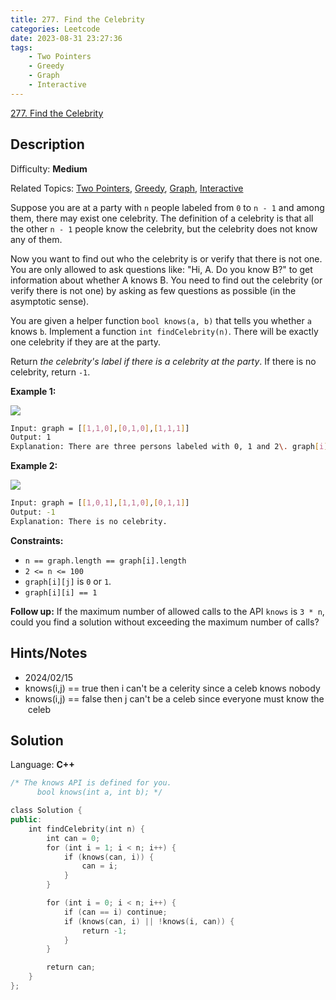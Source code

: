 ```yaml
---
title: 277. Find the Celebrity
categories: Leetcode
date: 2023-08-31 23:27:36
tags:
    - Two Pointers
    - Greedy
    - Graph
    - Interactive
---
```


[277\. Find the Celebrity](https://leetcode.com/problems/find-the-celebrity/)

## Description

Difficulty: **Medium**

Related Topics: [Two Pointers](https://leetcode.com/tag/https://leetcode.com/tag/two-pointers//), [Greedy](https://leetcode.com/tag/https://leetcode.com/tag/greedy//), [Graph](https://leetcode.com/tag/https://leetcode.com/tag/graph//), [Interactive](https://leetcode.com/tag/https://leetcode.com/tag/interactive//)

Suppose you are at a party with `n` people labeled from `0` to `n - 1` and among them, there may exist one celebrity. The definition of a celebrity is that all the other `n - 1` people know the celebrity, but the celebrity does not know any of them.

Now you want to find out who the celebrity is or verify that there is not one. You are only allowed to ask questions like: "Hi, A. Do you know B?" to get information about whether A knows B. You need to find out the celebrity (or verify there is not one) by asking as few questions as possible (in the asymptotic sense).

You are given a helper function `bool knows(a, b)` that tells you whether `a` knows `b`. Implement a function `int findCelebrity(n)`. There will be exactly one celebrity if they are at the party.

Return _the celebrity's label if there is a celebrity at the party_. If there is no celebrity, return `-1`.

**Example 1:**

![](https://assets.leetcode.com/uploads/2022/01/19/g1.jpg)

```bash
Input: graph = [[1,1,0],[0,1,0],[1,1,1]]
Output: 1
Explanation: There are three persons labeled with 0, 1 and 2\. graph[i][j] = 1 means person i knows person j, otherwise graph[i][j] = 0 means person i does not know person j. The celebrity is the person labeled as 1 because both 0 and 2 know him but 1 does not know anybody.
```

**Example 2:**

![](https://assets.leetcode.com/uploads/2022/01/19/g2.jpg)

```bash
Input: graph = [[1,0,1],[1,1,0],[0,1,1]]
Output: -1
Explanation: There is no celebrity.
```

**Constraints:**

* `n == graph.length == graph[i].length`
* `2 <= n <= 100`
* `graph[i][j]` is `0` or `1`.
* `graph[i][i] == 1`

**Follow up:** If the maximum number of allowed calls to the API `knows` is `3 * n`, could you find a solution without exceeding the maximum number of calls?

## Hints/Notes

* 2024/02/15
* knows(i,j) == true then i can't be a celerity since a celeb knows nobody
* knows(i,j) == false then j can't be a celeb since everyone must know the celeb

## Solution

Language: **C++**

```C++
/* The knows API is defined for you.
      bool knows(int a, int b); */

class Solution {
public:
    int findCelebrity(int n) {
        int can = 0;
        for (int i = 1; i < n; i++) {
            if (knows(can, i)) {
                can = i;
            }
        }

        for (int i = 0; i < n; i++) {
            if (can == i) continue;
            if (knows(can, i) || !knows(i, can)) {
                return -1;
            }
        }

        return can;
    }
};
```

